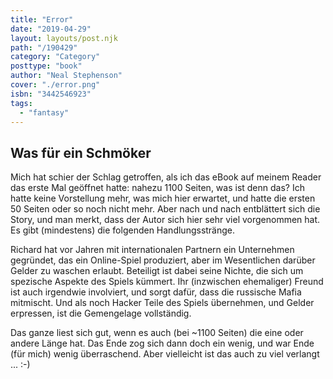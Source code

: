 ```yaml
---
title: "Error"
date: "2019-04-29"
layout: layouts/post.njk
path: "/190429"
category: "Category"
posttype: "book"
author: "Neal Stephenson"
cover: "./error.png"
isbn: "3442546923"
tags:
  - "fantasy"
---
```


## Was für ein Schmöker

Mich hat schier der Schlag getroffen, als ich das eBook auf meinem Reader das erste Mal geöffnet hatte: nahezu 1100 Seiten, was ist denn das? Ich hatte keine Vorstellung mehr, was mich hier erwartet, und hatte die ersten 50 Seiten oder so noch nicht mehr. Aber nach und nach entblättert sich die Story, und man merkt, dass der Autor sich hier sehr viel vorgenommen hat. Es gibt (mindestens) die folgenden Handlungsstränge.

Richard hat vor Jahren mit internationalen Partnern ein Unternehmen gegründet, das ein Online-Spiel produziert, aber im Wesentlichen darüber Gelder zu waschen erlaubt. Beteiligt ist dabei seine Nichte, die sich um spezische Aspekte des Spiels kümmert. Ihr (inzwischen ehemaliger) Freund ist auch irgendwie involviert, und sorgt dafür, dass die russische Mafia mitmischt. Und als noch Hacker Teile des Spiels übernehmen, und Gelder erpressen, ist die Gemengelage vollständig.

Das ganze liest sich gut, wenn es auch (bei ~1100 Seiten) die eine oder andere Länge hat. Das Ende zog sich dann doch ein wenig, und war Ende (für mich) wenig überraschend. Aber vielleicht ist das auch zu viel verlangt ... :-)
